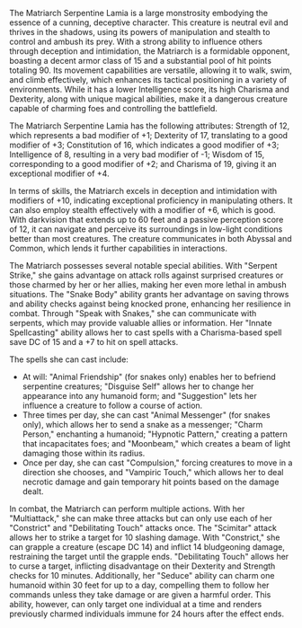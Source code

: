 The Matriarch Serpentine Lamia is a large monstrosity embodying the essence of a cunning, deceptive character. This creature is neutral evil and thrives in the shadows, using its powers of manipulation and stealth to control and ambush its prey. With a strong ability to influence others through deception and intimidation, the Matriarch is a formidable opponent, boasting a decent armor class of 15 and a substantial pool of hit points totaling 90. Its movement capabilities are versatile, allowing it to walk, swim, and climb effectively, which enhances its tactical positioning in a variety of environments. While it has a lower Intelligence score, its high Charisma and Dexterity, along with unique magical abilities, make it a dangerous creature capable of charming foes and controlling the battlefield.

The Matriarch Serpentine Lamia has the following attributes: Strength of 12, which represents a bad modifier of +1; Dexterity of 17, translating to a good modifier of +3; Constitution of 16, which indicates a good modifier of +3; Intelligence of 8, resulting in a very bad modifier of -1; Wisdom of 15, corresponding to a good modifier of +2; and Charisma of 19, giving it an exceptional modifier of +4. 

In terms of skills, the Matriarch excels in deception and intimidation with modifiers of +10, indicating exceptional proficiency in manipulating others. It can also employ stealth effectively with a modifier of +6, which is good. With darkvision that extends up to 60 feet and a passive perception score of 12, it can navigate and perceive its surroundings in low-light conditions better than most creatures. The creature communicates in both Abyssal and Common, which lends it further capabilities in interactions.

The Matriarch possesses several notable special abilities. With "Serpent Strike," she gains advantage on attack rolls against surprised creatures or those charmed by her or her allies, making her even more lethal in ambush situations. The "Snake Body" ability grants her advantage on saving throws and ability checks against being knocked prone, enhancing her resilience in combat. Through "Speak with Snakes," she can communicate with serpents, which may provide valuable allies or information. Her "Innate Spellcasting" ability allows her to cast spells with a Charisma-based spell save DC of 15 and a +7 to hit on spell attacks. 

The spells she can cast include:
- At will: "Animal Friendship" (for snakes only) enables her to befriend serpentine creatures; "Disguise Self" allows her to change her appearance into any humanoid form; and "Suggestion" lets her influence a creature to follow a course of action.
- Three times per day, she can cast "Animal Messenger" (for snakes only), which allows her to send a snake as a messenger; "Charm Person," enchanting a humanoid; "Hypnotic Pattern," creating a pattern that incapacitates foes; and "Moonbeam," which creates a beam of light damaging those within its radius.
- Once per day, she can cast "Compulsion," forcing creatures to move in a direction she chooses, and "Vampiric Touch," which allows her to deal necrotic damage and gain temporary hit points based on the damage dealt.

In combat, the Matriarch can perform multiple actions. With her "Multiattack," she can make three attacks but can only use each of her "Constrict" and "Debilitating Touch" attacks once. The "Scimitar" attack allows her to strike a target for 10 slashing damage. With "Constrict," she can grapple a creature (escape DC 14) and inflict 14 bludgeoning damage, restraining the target until the grapple ends. "Debilitating Touch" allows her to curse a target, inflicting disadvantage on their Dexterity and Strength checks for 10 minutes. Additionally, her "Seduce" ability can charm one humanoid within 30 feet for up to a day, compelling them to follow her commands unless they take damage or are given a harmful order. This ability, however, can only target one individual at a time and renders previously charmed individuals immune for 24 hours after the effect ends.